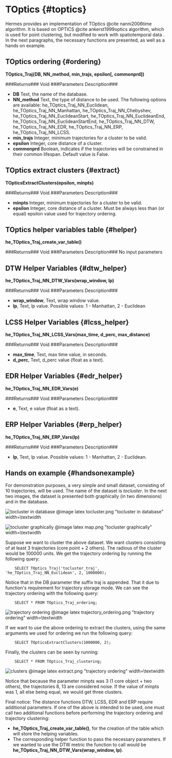# TOptics {#toptics}

Hermes provides an implementation of TOptics @cite nanni2006time algorithm. It is based on OPTICS @cite ankerst1999optics
algorithm, which is used for point clustering, but modified to work with
spatiotemporal data 
. In the next paragraphs, the necessary functions are
presented, as well as a hands on example.

## TOptics ordering {#ordering}
**TOptics\_Traj(DB, NN\_method, min\_trajs, epsilon\[, commonprd\])**

###Returns###
Void
###Parameters Description###
- **DB** Text, the name of the database.
- **NN\_method** Text, the type of distance to be used. The following options
are available: he\_TOptics\_Traj\_NN\_Euclidean,
he\_TOptics\_Traj\_NN\_Manhattan,
he\_TOptics\_Traj\_NN\_Chebyshev, he\_TOptics\_Traj\_NN\_EuclideanStart, 
he_TOptics\_Traj\_NN\_EuclideanEnd, he\_TOptics\_Traj\_NN\_EuclideanStartEnd, 
he\_TOptics\_Traj\_NN\_DTW, he\_TOptics\_Traj\_NN\_EDR,
he\_TOptics\_Traj\_NN\_ERP, 
he\_TOptics\_Traj\_NN\_LCSS.
- **min\_trajs** Integer, minimum trajectories for a cluster to be valid.
- **epsilon** Integer, core distance of a cluster.
- **commonprd** Boolean, indicates if the trajectories will be constrained in their common lifespan.
Default value is False.

## TOptics extract clusters {#extract}
**TOpticsExtractClusters(epsilon, minpts)**

###Returns###
Void
###Parameters Description###
- **minpts** Integer, minimum trajectories for a cluster to be valid.
- **epsilon** Integer, core distance of a cluster. Must be always less than (or
equal) epsilon value used for trajectory ordering.

## TOptics helper variables table {#helper}
**he\_TOptics\_Traj\_create\_var\_table()**

###Returns###
Void
###Parameters Description###
No input parameters

## DTW Helper Variables {#dtw_helper}
**he\_TOptics\_Traj\_NN\_DTW\_Vars(wrap\_window, lp)**

###Returns###
Void
###Parameters Description###
- **wrap\_window**, Text, wrap window value.
- **lp**, Text, lp value. Possible values: 1 \- Manhattan, 2 \- Euclidean 

## LCSS Helper Variables {#lcss_helper}
**he\_TOptics\_Traj\_NN\_LCSS\_Vars(max\_time, d\_perc, max\_distance)**

###Returns###
Void
###Parameters Description###
- **max\_time**, Text, max time value, in seconds.
- **d\_perc**, Text, d\_perc value (float as a text). 

## EDR Helper Variables {#edr_helper}
**he\_TOptics\_Traj\_NN\_EDR\_Vars(e)**

###Returns###
Void
###Parameters Description###
- **e**, Text, e value (float as a text).

## ERP Helper Variables {#erp_helper}
**he\_TOptics\_Traj\_NN\_ERP\_Vars(lp)**

###Returns###
Void
###Parameters Description###
- **lp**, Text, lp value. Possible values: 1 \- Manhattan, 2 \- Euclidean.

## Hands on example {#handsonexample}
For demonstration purposes, a very simple and small dataset, consisting of 10
trajectories, will be used. The name of the dataset is *tocluster*. In the
next two images, the dataset is presented both graphically (in two dimensions)
and in the database.

![tocluster in database](tocluster.png)
@image latex tocluster.png "tocluster in database" width=\textwidth

![tocluster graphically](map.png)
@image latex map.png "tocluster graphically" width=\textwidth


Suppose we want to cluster the above dataset. We want clusters consisting of
at least 3 trajectories (core point + 2 others). The radious of the cluster
would be 100000 units. We get the trajectory ordering by running the following
query:

        SELECT TOptics_Traj('tocluster_traj', 'he_TOptics_Traj_NN_Euclidean', 2, 1000000);
        
Notice that in the DB parameter the suffix traj is appended. That it due to
function's requirement for trajectory storage mode. We can see the trajectory
ordering with the following query:

        SELECT * FROM TOptics_Traj_ordering;


![trajectory ordering](trajectory_ordering.png)
@image latex trajectory_ordering.png "trajectory ordering" width=\textwidth

If we want to use the above ordering to extract the clusters,
using the same arguments we used for ordering we run the following query:

        SELECT TOpticsExtractClusters(1000000, 2);
        
Finally, the clusters can be seen by running:

        SELECT * FROM TOptics_Traj_clustering;
        

![clusters](extract.png)
@image latex extract.png "trajectory ordering" width=\textwidth

Notice that because the parameter minpts was 3 (1 core object + two others),
the trajectories 8, 13 are considered noise. If the value of minpts was 1,
all else being equal, we would get three clusters.

Final notice: The distance functions DTW, LCSS, EDR and ERP require
additional parameters. If one of the above is intended to be used, one must call
two additional functions before performing the trajectory ordering and
trajectory clustering: 

- **he\_TOptics\_Traj\_create\_var\_table()**, for the creation of the table
which will store the helping variables.
- The corresponding helper function to pass the necessary parameters. If we
wanted to use the DTW metric the function to call would be
**he\_TOptics\_Traj\_NN\_DTW\_Vars(wrap\_window, lp)**.

